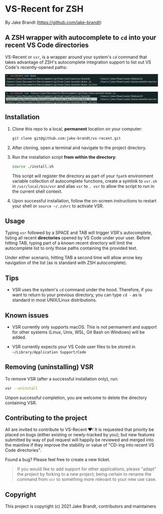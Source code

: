 # VS-Recent for ZSH
By Jake Brandt (https://github.com/jake-brandt)

## A ZSH wrapper with autocomplete to `cd` into your recent VS Code directories

VS-Recent or `vsr`, is a wrapper around your system's `cd` command
that takes advantage of ZSH's autocomplete integration support to 
list out VS Code's recently-opened paths:

![](sample_1.png)

![](sample_2.png)

## Installation

1. Clone this repo to a local, **permanent** location on your computer:

    ```sh
    git clone git@github.com:jake-brandt/vs-recent.git
    ```

2. After cloning, open a terminal and navigate to the project directory.

3. Run the installation script **from within the directory**:

    ```sh
    source ./install.sh
    ```

    This script will register the directory as part of your `fpath`
    environment variable collection of autocomplete functions, create
    a symlink to `vsr.sh` in `/usr/local/bin/vsr` and alias `vsr` to
    `. vsr` to allow the script to run in the current shell context.

4. Upon successful installation, follow the on-screen instructions 
to restart your shell or `source ~/.zshrc` to activate VSR.

## Usage

Typing `vsr` followed by a SPACE and TAB will trigger VSR's
autocomplete, listing all recent **directories** opened by VS Code
under your user. Before hitting TAB, typing part of a known recent
directory will limit the autocomplete list to only those paths
containing the provided text.

Under either scenario, hitting TAB a second time will allow arrow key
navigation of the list (as is standard with ZSH autocomplete).

## Tips

* VSR uses the system's `cd` command under the hood. Therefore, if
you want to return to your previous directory, you can type `cd -` as
is standard in most UNIX/Linux distributions.

## Known issues

* VSR currently only supports macOS. This is not permament and support
for other systems (Linux, Unix, WSL, Git Bash on Windows) will be
added.

* VSR currently expects your VS Code user files to be stored in `~/Library/Application Support/Code`

## Removing (uninstalling) VSR

To remove VSR (after a successful installation only), run:

```sh
vsr --uninstall
```

Unpon successful completion, you are welcome to delete the directory
containing VSR.

## Contributing to the project

All are invited to contribute to VS-Recent ❤️! It is requested that
priority be placed on bugs (either existing or newly-tracked by
you); but new features submitted by way of pull request will
happily be reviewed and merged into the mainline if they improve
the stability or value of "CD-ing into recent VS Code directories".

Found a bug? Please feel free to create a new ticket.

> If you would like to add support for other applications, please
> "adapt" the project by forking to a new project; being certain to
> rename the command from `vsr` to something more relevant to your
> new use case.

## Copyright

This project is copyright (c) 2021 Jake Brandt, contributors and
maintainers